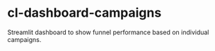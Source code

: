 # cl-dashboard-campaigns
Streamlit dashboard to show funnel performance based on individual campaigns.
